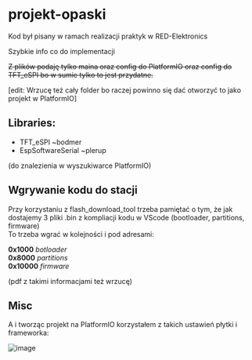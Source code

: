 # projekt-opaski

Kod był pisany w ramach realizacji praktyk w RED-Elektronics

Szybkie info co do implementacji

~~Z plików podaję tylko maina oraz config do PlatformIO oraz config do TFT_eSPI bo w sumie tylko to jest przydatne.~~

[edit: Wrzucę też cały folder bo raczej powinno się dać otworzyć to jako projekt w PlatformIO]

## Libraries:
- TFT_eSPI ~bodmer
- EspSoftwareSerial ~plerup

(do znalezienia w wyszukiwarce PlatformIO)

## Wgrywanie kodu do stacji
Przy korzystaniu z flash_download_tool trzeba pamiętać o tym, że jak dostajemy 3 pliki .bin z kompliacji kodu w VScode (bootloader, partitions, firmware)  
To trzeba wgrać w kolejności i pod adresami:

**0x1000** *botloader*  
**0x8000** *partitions*  
**0x10000** *firmware*  

(pdf z takimi informacjami też wrzucę)

## Misc
A i tworząc projekt na PlatformIO korzystałem z takich ustawień płytki i frameworka:

![image](https://github.com/FuturePhile/projekt-opaski/assets/135601063/2ea47c5a-1e41-442e-b77c-0d806f8bda28)
